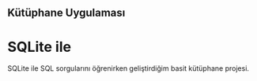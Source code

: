 ## Kütüphane Uygulaması
# SQLite ile
SQLite ile SQL sorgularını öğrenirken geliştirdiğim basit kütüphane projesi.
